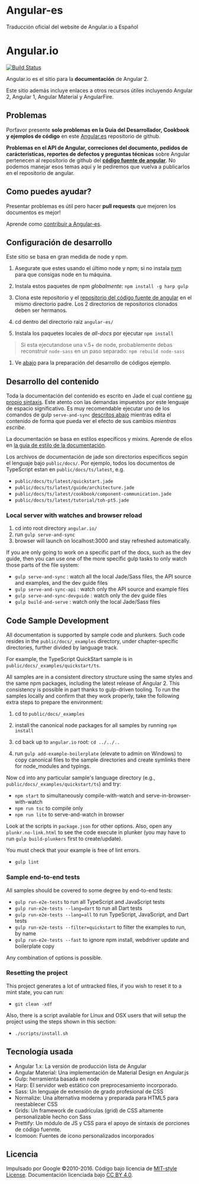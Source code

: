 # Angular-es
Traducción oficial del website de Angular.io a Español

# Angular.io
[![Build Status][travis-badge]][travis-badge-url]

Angular.io es el sitio para la **documentación** de Angular 2. 

Este sitio además incluye enlaces a otros recursos útiles incluyendo
Angular 2, Angular 1, Angular Material y AngularFire.

## Problemas

Porfavor presente **solo problemas en la Guia del Desarrollador, Cookbook y ejemplos de código** en este 
[Angular.es](https://github.com/angular/angular-es/issues) repositorio de github.

**Problemas en el API de Angular, correciones del documento, pedidos de carácteristicas, reportes de defectos y preguntas técnicas** sobre Angular 
pertenecen al repositorio de github del [**código fuente de angular**](https://github.com/angular/angular/issues).
No podemos manejar esos temas aquí y le pediremos que vuelva a publicarlos en el repositorio de angular.

## Como puedes ayudar?

Presentar problemas es útil pero hacer **pull requests** que mejoren los documentos es mejor!

Aprende como [contribuir a Angular-es](https://github.com/angular/angular.js/blob/master/CONTRIBUTING.md).

## Configuración de desarrollo
Este sitio se basa en gran medida de node y npm.

1. Asegurate que estes usando el último node y npm; 
si no instala [nvm](https://github.com/creationix/nvm) para que consigas node en tu máquina.

1. Instala estos paquetes de npm *globalmente*: `npm install -g harp gulp`

1. Clona este repositorio y el [repositorio del código fuente de angular](https://github.com/angular/angular) en el mismo directorio padre.
Los 2 directorios de repositorios clonados deben ser hermanos.

1. cd dentro del directorio raiz `angular-es/`

1. Instala los paquetes locales de *all-docs* por ejecutar `npm install`
> Si esta ejecutandose una v.5+ de node, probablemente debas reconstruir  `node-sass` en un paso separado: `npm rebuild node-sass`

1. Ve [abajo](#code-sample-development) para la preparación del desarrollo de códigos ejemplo.

## Desarrollo del contenido
Toda la documentación del contenido es escrito en Jade el cual contiene [su propio sintaxis](http://jade-lang.com/reference/).
Este atento con las demandas impuestos por este lenguaje de espacio significativo.
Es muy recomendable ejecutar uno de los comandos de gulp `serve-and-sync` [descritos abajo](#serve-and-sync)
mientras edita el contenido de forma que pueda ver el efecto de sus cambios *mientras escribe*.

La documentación se basa en estilos específicos y mixins. 
Aprende de ellos en [la guía de estilo de la documentación](https://angular.es/docs/ts/latest/styleguide.html).

Los archivos de documentación de jade son directorios específicos según el lenguaje bajo `public/docs/`.
Por ejemplo, todos los documentos de TypeScript estan en  `public/docs/ts/latest`, e.g.
- `public/docs/ts/latest/quickstart.jade`
- `public/docs/ts/latest/guide/architecture.jade`
- `public/docs/ts/latest/cookbook/component-communication.jade`
- `public/docs/ts/latest/tutorial/toh-pt5.jade`

### Local server with watches and browser reload
 1. cd into root directory `angular.io/`
 1. run `gulp serve-and-sync`
 1. browser will launch on localhost:3000 and stay refreshed automatically.

<a id="serve-and-sync"></a>
If you are only going to work on a specific part of the docs, such as the dev guide, then you can use one of the more specific gulp tasks to only watch those parts of the file system:

* `gulp serve-and-sync` : watch all the local Jade/Sass files, the API source and examples, and the dev guide files
* `gulp serve-and-sync-api` : watch only the API source and example files
* `gulp serve-and-sync-devguide` : watch only the dev guide files
* `gulp build-and-serve` : watch only the local Jade/Sass files

## Code Sample Development

All documentation is supported by sample code and plunkers. 
Such code resides in the `public/docs/_examples` directory, under chapter-specific directories, further divided by language track.

For example, the TypeScript QuickStart sample is in `public/docs/_examples/quickstart/ts`.

All samples are in a consistent directory structure using the same styles and the same npm packages, including the latest release of Angular 2.
This consistency is possible in part thanks to gulp-driven tooling. 
To run the samples locally and confirm that they work properly, 
take the following extra steps to prepare the environment:

1. cd to `public/docs/_examples`

1. install the canonical node packages for all samples by running `npm install`

1. cd back up to `angular.io` root: `cd ../../..`

1. run `gulp add-example-boilerplate` (elevate to admin on Windows) 
to copy canonical files to the sample directories and create symlinks there for node_modules and typings. 

Now cd into any particular sample's language directory (e.g., `public/docs/_examples/quickstart/ts`) and try:
- `npm start`  to simultaneously compile-with-watch and serve-in-browser-with-watch
- `npm run tsc` to compile only
- `npm run lite` to serve-and-watch in browser

Look at the scripts in `package.json` for other options.
Also, open any `plunkr.no-link.html` to see the code execute in plunker
(you may have to run `gulp build-plunkers` first to create/update).

You must check that your example is free of lint errors.
- `gulp lint`

### Sample end-to-end tests

All samples should be covered to some degree by end-to-end tests:
- `gulp run-e2e-tests` to run all TypeScript and JavaScript tests
- `gulp run-e2e-tests --lang=dart` to run all Dart tests
- `gulp run-e2e-tests --lang=all` to run TypeScript, JavaScript, and Dart tests
- `gulp run-e2e-tests --filter=quickstart` to filter the examples to run, by name
- `gulp run-e2e-tests --fast` to ignore npm install, webdriver update and boilerplate copy

Any combination of options is possible.

### Resetting the project
This project generates a lot of untracked files, if you wish to reset it to a mint state, you can run:

- `git clean -xdf`

Also, there is a script available for Linux and OSX users that will setup the project using the steps shown in this section:

- `./scripts/install.sh`


## Tecnología usada
- Angular 1.x: La versión de producción lista de Angular
- Angular Material: Una implementación de Material Design en Angular.js
- Gulp: herramienta basada en node
- Harp: El servidor web estático con preprocesamiento incorporado.
- Sass: Un lenguaje de extensión de grado profesional de CSS
- Normalize: Una alternativa moderna y preparada para HTML5 para reestablecer CSS
- Grids: Un framework de cuadrículas (grid) de CSS altamente personalizable hecho con Sass
- Prettify: Un módulo de JS y CSS para el apoyo de sintaxis de porciones de código fuennte.
- Icomoon: Fuentes de icono personalizados incorporados


## Licencia
Impulsado por Google ©2010-2016. Código bajo licencia de [MIT-style License](https://github.com/angular.io/blob/master/LICENSE). Documentación licenciada bajo [CC BY 4.0](http://creativecommons.org/licenses/by/4.0/).

[travis-badge]: https://travis-ci.org/angular/angular.io.svg?branch=master
[travis-badge-url]: https://travis-ci.org/angular/angular.io
